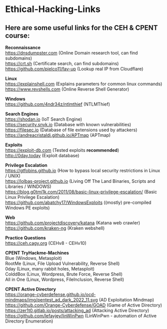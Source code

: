# Ethical-Hacking-Links

## Here are some useful links for the CEH & CPENT course:
**Reconnaissance**  
https://dnsdumpster.com (Online Domain research tool, can find subdomains)  
https://crt.sh (Certificate search, can find subdomains)  
https://github.com/pielco11/fav-up (Lookup real IP from Cloudflare)  

**Linux**  
https://explainshell.com (Explains parameters for common linux commands)  
https://www.revshells.com (Online Reverse Shell Generator)  

**Windows**  
https://github.com/4ndr34z/ntlmthief (NTLMThief)  

**Search Engines**  
https://shodan.io (IoT Search Engine)  
https://security.snyk.io (Database with known vulnerabilities)  
https://filesec.io (Database of file extensions used by attackers)  
https://andreacristaldi.github.io/APTmap (APTmap)  

**Exploits**  
https://exploit-db.com (Tested exploits **recommended**)  
http://0day.today (Exploit database)  
  
**Privilege Escalation**  
https://gtfobins.github.io (How to bypass local security restrictions in Linux / UNIX)  
https://lolbas-project.github.io (Living Off The Land Binaries, Scripts and Libraries / WINDOWS)  
https://blog.g0tmi1k.com/2011/08/basic-linux-privilege-escalation/ (Basic Linux Privilege Escalation)  
https://github.com/abatchy17/WindowsExploits ((mostly) pre-compiled Windows PE exploits)  

**Web**  
https://github.com/projectdiscovery/katana (Katana web crawler)  
https://github.com/kraken-ng (Kraken webshell)  

**Practice Questions**  
https://ceh.cagy.org (CEHv8 - CEHv10)  

**CPENT TryHackme-Machines**  
Blue (Windows, Metasploit)  
RootMe (Linux, File Upload Vulnerability, Reverse Shell)  
0day (Linux, many rabbit holes, Metasploit)  
ColddBox (Linux, Wordpress, Brute Force, Reverse Shell)  
All in One (Linux, Wordpress, FileInclusion, Reverse Shell)  
  
**CPENT Active Directory**  
https://orange-cyberdefense.github.io/ocd-mindmaps/img/pentest_ad_dark_2022_11.svg (AD Exploitation Mindmap)  
https://github.com/Orange-Cyberdefense/GOAD (Game of Active Directory)  
https://zer1t0.gitlab.io/posts/attacking_ad (Attacking Active Directory)  
https://github.com/lefayjey/linWinPwn (LinWinPwn - automation of Active Directory Enumeration)  

